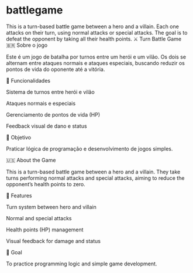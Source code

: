 # battlegame
This is a turn-based battle game between a hero and a villain. Each one attacks on their turn, using normal attacks or special attacks. The goal is to defeat the opponent by taking all their health points.
⚔️ Turn Battle Game
🇧🇷 Sobre o jogo

Este é um jogo de batalha por turnos entre um herói e um vilão.
Os dois se alternam entre ataques normais e ataques especiais, buscando reduzir os pontos de vida do oponente até a vitória.

🎯 Funcionalidades

Sistema de turnos entre herói e vilão

Ataques normais e especiais

Gerenciamento de pontos de vida (HP)

Feedback visual de dano e status

🚀 Objetivo

Praticar lógica de programação e desenvolvimento de jogos simples.

🇺🇸 About the Game

This is a turn-based battle game between a hero and a villain.
They take turns performing normal attacks and special attacks, aiming to reduce the opponent’s health points to zero.

🎯 Features

Turn system between hero and villain

Normal and special attacks

Health points (HP) management

Visual feedback for damage and status

🚀 Goal

To practice programming logic and simple game development.

